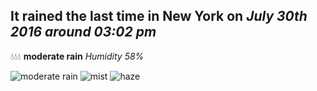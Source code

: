 ## It rained the last time in New York on *July 30th 2016 around 03:02 pm*
💧💧💧  **moderate rain** *Humidity 58%*

![moderate rain](http://openweathermap.org/img/w/10d.png) ![mist](http://openweathermap.org/img/w/50d.png) ![haze](http://openweathermap.org/img/w/50d.png)
